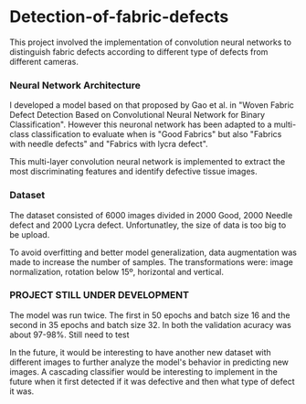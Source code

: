 # Detection-of-fabric-defects

This project involved the implementation of convolution neural networks to distinguish fabric defects according to different type of defects from different cameras.

### Neural Network Architecture
I developed a model based on that proposed by Gao et al. in "Woven Fabric Defect Detection Based on Convolutional Neural Network for Binary Classification". However this neuronal network has been adapted to a multi-class classification to evaluate when is "Good Fabrics" but also "Fabrics with needle defects" and "Fabrics with lycra defect".

This multi-layer convolution neural network is implemented to extract the most discriminating features and identify defective tissue images.

### Dataset
The dataset consisted of 6000 images divided in 2000 Good, 2000 Needle defect and 2000 Lycra defect. Unfortunatley, the size of data is too big to be upload.

To avoid overfitting and better model generalization, data augmentation was made to increase the number of samples. The transformations were: image normalization, rotation below 15º, horizontal and vertical.

### PROJECT STILL UNDER DEVELOPMENT
The model was run twice. The first in 50 epochs and batch size 16 and the second in 35 epochs and batch size 32. In both the validation acuracy was about 97-98%. Still need to test

In the future, it would be interesting to have another new dataset with different images to further analyze the model's behavior in predicting new images. A cascading classifier would be interesting to implement in the future when it first detected if it was defective and then what type of defect it was.
